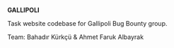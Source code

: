 **GALLIPOLI**

Task website codebase for Gallipoli Bug Bounty group.

Team: Bahadır Kürkçü & Ahmet Faruk Albayrak
